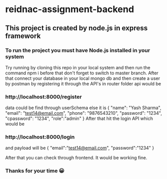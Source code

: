 # reidnac-assignment-backend

## This project is created by node.js in express framework
### To run the project you must have Node.js installed in your system 
Try running by cloning this repo in your local system and then run the command npm i before that don't forget to switch to master branch.
After that connect your database in your local mongo db and then create a user by postman by registering it through the API's in router folder 
api would be 
### http://localhost:8000/register
data could be find through userSchema else it is 
{
  "name": "Yash Sharma",
  "email": "test14@email.com",
  "phone": "9876543210",
  "password": "1234",
  "cpassword": "1234",
  "role":"admin"
}
After that hit the login API which would be 
### http://localhost:8000/login
and payload will be 
{
  "email":"test14@email.com",
  "password":"1234"
}

After that you can check through frontend. It would be working fine.

### Thanks for your time 😀
